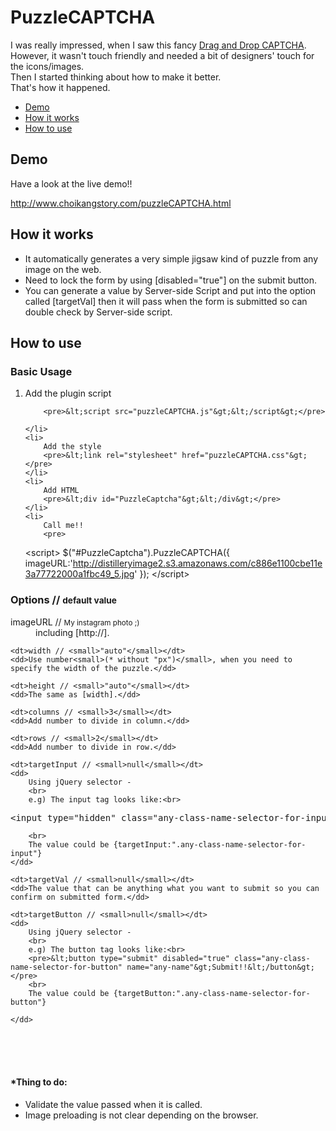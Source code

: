 <h1>PuzzleCAPTCHA</h1>

<p>I was really impressed, when I saw this fancy <a href="http://www.webdesignbeach.com/beachbar/ajax-fancy-captcha-jquery-plugin" target="_blank">Drag and Drop CAPTCHA</a>. However, it wasn't touch friendly and needed a bit of designers' touch for the icons/images.<br>Then I started thinking about how to make it better. <br>That's how it happened.</p>

<nav>
<ul>
<li><a href="#PuzzleCAPTCHA-DEMO">Demo</a></li>
<li ><a href="#PuzzleCAPTCHA-WORKS">How it works</a></li>
<li><a href="#PuzzleCAPTCHA-USE">How to use</a></li>
</ul>
</nav>


<a name="PuzzleCAPTCHA-DEMO"></a>
<h2>Demo</h2>

<p>Have a look at the live demo!!</p>
<a href="http://www.choikangstory.com/puzzleCAPTCHA.html" target="_blank">http://www.choikangstory.com/puzzleCAPTCHA.html</a>

<a name="PuzzleCAPTCHA-WORKS"></a>
<h2>How it works</h2>

<ul>
	<li>It automatically generates a very simple jigsaw kind of puzzle from any image on the web.</li>
	<li>Need to lock the form by using [disabled="true"] on the submit button.</li>
	<li>You can generate a value by Server-side Script and put into the option called [targetVal] then it will pass when the form is submitted so can double check by Server-side script.</li>
</ul>

<a name="PuzzleCAPTCHA-USE"></a>
<h2>How to use</h2>

<h3>Basic Usage</h3>
<ol>
	<li>
		Add the plugin script
		
		<pre>&lt;script src="puzzleCAPTCHA.js"&gt;&lt;/script&gt;</pre>
		
	</li>
	<li>
		Add the style
		<pre>&lt;link rel="stylesheet" href="puzzleCAPTCHA.css"&gt;</pre>
	</li>
	<li>
		Add HTML
		<pre>&lt;div id="PuzzleCaptcha"&gt;&lt;/div&gt;</pre>
	</li>
	<li>
		Call me!!
		<pre>
&lt;script&gt;
	$("#PuzzleCaptcha").PuzzleCAPTCHA({
		imageURL:'http://distilleryimage2.s3.amazonaws.com/c886e1100cbe11e3a77722000a1fbc49_5.jpg'
	});
&lt;/script&gt;
		</pre>
	</li>
</ol>

<h3>Options // <small>default value</small></h3>
<dl>
	<dt>imageURL // <small>My instagram photo ;)</small></dt>
	<dd>including [http://].</dd>

	<dt>width // <small>"auto"</small></dt>
	<dd>Use number<small>(* without "px")</small>, when you need to specify the width of the puzzle.</dd>

	<dt>height // <small>"auto"</small></dt>
	<dd>The same as [width].</dd>

	<dt>columns // <small>3</small></dt>
	<dd>Add number to divide in column.</dd>

	<dt>rows // <small>2</small></dt>
	<dd>Add number to divide in row.</dd>

	<dt>targetInput // <small>null</small></dt>
	<dd>
		Using jQuery selector - 
		<br>
		e.g) The input tag looks like:<br>
<pre>
&lt;input type="hidden" class="any-class-name-selector-for-input" name="the-name-that-you-want-to-confirm-on-server-side-script"&gt;
</pre>
		<br>
		The value could be {targetInput:".any-class-name-selector-for-input"}
	</dd>

	<dt>targetVal // <small>null</small></dt>
	<dd>The value that can be anything what you want to submit so you can confirm on submitted form.</dd>

	<dt>targetButton // <small>null</small></dt>
	<dd>
		Using jQuery selector - 
		<br>
		e.g) The button tag looks like:<br>
		<pre>&lt;button type="submit" disabled="true" class="any-class-name-selector-for-button" name="any-name"&gt;Submit!!&lt;/button&gt;</pre>
		<br>
		The value could be {targetButton:".any-class-name-selector-for-button"}

	</dd>

</dl>


<br><br><br>

<h4>*Thing to do:</h4>

<ul>
	<li>Validate the value passed when it is called.</li>
	<li>Image preloading is not clear depending on the browser.</li>
</ul>


